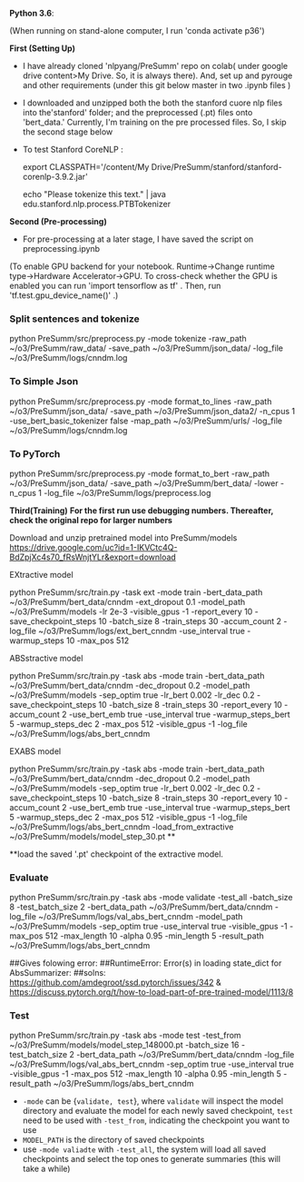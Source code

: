 **Python 3.6**: 

(When running on stand-alone computer, I run 'conda activate p36')

**First (Setting Up)**

- I have already cloned  'nlpyang/PreSumm' repo on colab( under google drive content>My Drive. So, it is always there). And, set up and pyrouge and other requirements (under this git below master in two .ipynb files )

- I downloaded and unzipped both the both the stanford cuore nlp files into the'stanford' folder; and the preprocessed  (.pt) files onto  'bert_data.' Currently, I'm training on the pre processed files. So, I skip the second stage below

- To test Stanford CoreNLP :

  export CLASSPATH='/content/My Drive/PreSumm/stanford/stanford-corenlp-3.9.2.jar'

  echo "Please tokenize this text." | java edu.stanford.nlp.process.PTBTokenizer

**Second (Pre-processing)**

- For pre-processing at a later stage, I have saved the script on preprocessing.ipynb 
 
(To enable GPU backend for your notebook. Runtime->Change runtime type->Hardware Accelerator->GPU. To cross-check whether the GPU is enabled you can run 'import tensorflow as tf' . Then, run 'tf.test.gpu_device_name()' .)

###   Split sentences and tokenize
python PreSumm/src/preprocess.py  -mode tokenize  -raw_path ~/o3/PreSumm/raw_data/ -save_path ~/o3/PreSumm/json_data/  -log_file ~/o3/PreSumm/logs/cnndm.log

###  To Simple Json 
python PreSumm/src/preprocess.py  -mode format_to_lines  -raw_path ~/o3/PreSumm/json_data/  -save_path ~/o3/PreSumm/json_data2/  -n_cpus 1  -use_bert_basic_tokenizer false  -map_path ~/o3/PreSumm/urls/  -log_file ~/o3/PreSumm/logs/cnndm.log

###  To PyTorch 
python PreSumm/src/preprocess.py -mode format_to_bert -raw_path ~/o3/PreSumm/json_data/ -save_path ~/o3/PreSumm/bert_data/  -lower -n_cpus 1 -log_file ~/o3/PreSumm/logs/preprocess.log 

**Third(Training)** 
**For the first run use debugging numbers. Thereafter, check the original repo for larger numbers**

Download and unzip pretrained model into PreSumm/models https://drive.google.com/uc?id=1-IKVCtc4Q-BdZpjXc4s70_fRsWnjtYLr&export=download

EXtractive model

python PreSumm/src/train.py -task ext -mode train -bert_data_path ~/o3/PreSumm/bert_data/cnndm -ext_dropout 0.1 -model_path ~/o3/PreSumm/models -lr 2e-3 -visible_gpus -1 -report_every 10 -save_checkpoint_steps 10 -batch_size 8 -train_steps 30 -accum_count 2 -log_file ~/o3/PreSumm/logs/ext_bert_cnndm -use_interval true -warmup_steps 10 -max_pos 512

ABSstractive model

python PreSumm/src/train.py -task abs -mode train -bert_data_path ~/o3/PreSumm/bert_data/cnndm -dec_dropout 0.2 -model_path ~/o3/PreSumm/models -sep_optim true -lr_bert 0.002 -lr_dec 0.2 -save_checkpoint_steps 10 -batch_size 8 -train_steps 30 -report_every 10 -accum_count 2 -use_bert_emb true -use_interval true -warmup_steps_bert 5 -warmup_steps_dec 2 -max_pos 512 -visible_gpus -1 -log_file ~/o3/PreSumm/logs/abs_bert_cnndm

EXABS model

python PreSumm/src/train.py  -task abs -mode train -bert_data_path ~/o3/PreSumm/bert_data/cnndm -dec_dropout 0.2  -model_path ~/o3/PreSumm/models -sep_optim true -lr_bert 0.002 -lr_dec 0.2 -save_checkpoint_steps 10 -batch_size 8 -train_steps 30 -report_every 10 -accum_count 2 -use_bert_emb true -use_interval true -warmup_steps_bert 5 -warmup_steps_dec 2 -max_pos 512 -visible_gpus -1 -log_file ~/o3/PreSumm/logs/abs_bert_cnndm  -load_from_extractive ~/o3/PreSumm/models/model_step_30.pt **

**load the saved '.pt' checkpoint of the extractive model.

### Evaluate
python PreSumm/src/train.py -task abs -mode validate -test_all -batch_size 8 -test_batch_size 2 -bert_data_path ~/o3/PreSumm/bert_data/cnndm -log_file ~/o3/PreSumm/logs/val_abs_bert_cnndm -model_path ~/o3/PreSumm/models -sep_optim true -use_interval true -visible_gpus -1 -max_pos 512 -max_length 10 -alpha 0.95 -min_length 5 -result_path ~/o3/PreSumm/logs/abs_bert_cnndm

##Gives folowing error:
##RuntimeError: Error(s) in loading state_dict for AbsSummarizer:
##solns: https://github.com/amdegroot/ssd.pytorch/issues/342 & https://discuss.pytorch.org/t/how-to-load-part-of-pre-trained-model/1113/8

### Test
python PreSumm/src/train.py -task abs -mode test -test_from ~/o3/PreSumm/models/model_step_148000.pt -batch_size 16 -test_batch_size 2 -bert_data_path ~/o3/PreSumm/bert_data/cnndm -log_file ~/o3/PreSumm/logs/val_abs_bert_cnndm -sep_optim true -use_interval true -visible_gpus -1 -max_pos 512 -max_length 10 -alpha 0.95 -min_length 5 -result_path ~/o3/PreSumm/logs/abs_bert_cnndm 
 
* `-mode` can be {`validate, test`}, where `validate` will inspect the model directory and evaluate the model for each newly saved checkpoint, `test` need to be used with `-test_from`, indicating the checkpoint you want to use
* `MODEL_PATH` is the directory of saved checkpoints
* use `-mode valiadte` with `-test_all`, the system will load all saved checkpoints and select the top ones to generate summaries (this will take a while)


